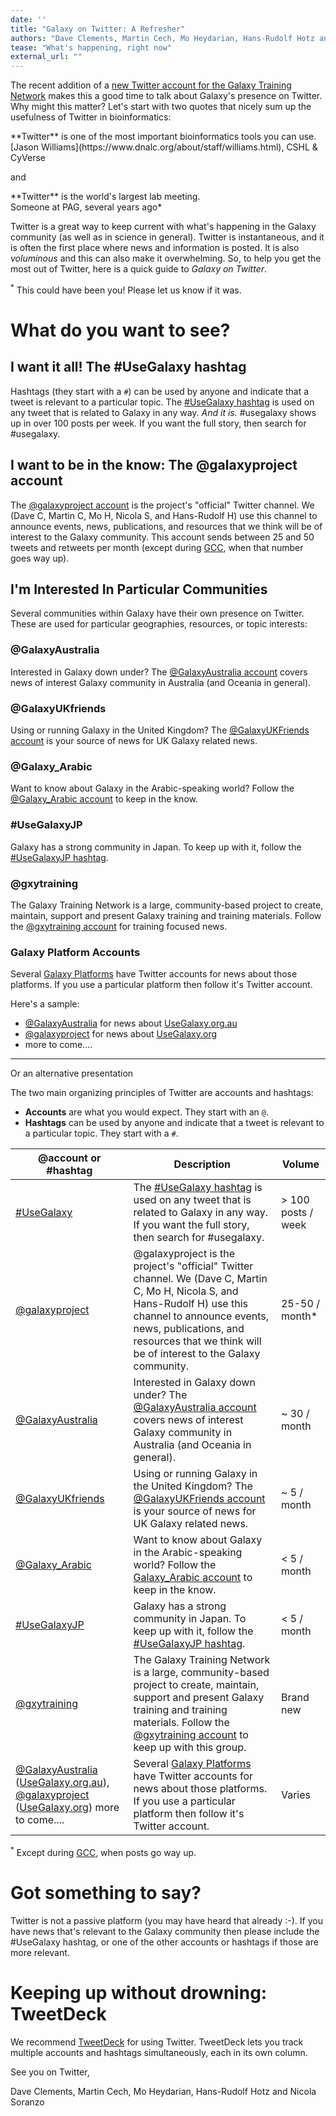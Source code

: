 ```yaml
---
date: ''
title: "Galaxy on Twitter: A Refresher"
authors: "Dave Clements, Martin Cech, Mo Heydarian, Hans-Rudolf Hotz and Nicola Soranzo"
tease: "What's happening, right now"
external_url: ""
---
```


The recent addition of a [new Twitter account for the Galaxy Training Network](https://twitter.com/gxytraining) makes this a good time to talk about Galaxy's presence on Twitter.  Why might this matter?  Let's start with two quotes that nicely sum up the usefulness of Twitter in bioinformatics:

<div class="blockquote">
**Twitter** is one of the most important bioinformatics tools you can use.
<footer class="blockquote-footer">[Jason Williams](https://www.dnalc.org/about/staff/williams.html), CSHL & CyVerse</footer>
</div>

and

<div class="blockquote">
**Twitter** is the world's largest lab meeting.
<footer class="blockquote-footer">Someone at PAG, several years ago*</footer>
</div>

Twitter is a great way to keep current with what's happening in the Galaxy community (as well as in science in general). Twitter is instantaneous, and it is often the first place where news and information is posted.  It is also *voluminous* and this can also make it overwhelming.  So, to help you get the most out of Twitter, here is a quick guide to *Galaxy on Twitter*.

<sup>*</sup> This could have been you!  Please let us know if it was.

# What do you want to see?

## I want it all!  The #UseGalaxy hashtag

Hashtags (they start with a `#`) can be used by anyone and indicate that a tweet is relevant to a particular topic.  The [#UseGalaxy hashtag](https://twitter.com/hashtag/UseGalaxy) is used on any tweet that is related to Galaxy in any way.  *And it is.*  #usegalaxy shows up in over 100 posts per week.  If you want the full story, then search for #usegalaxy.

## I want to be in the know: The @galaxyproject account

The [@galaxyproject account](https://twitter.com/galaxyproject) is the project's "official" Twitter channel.  We (Dave C, Martin C, Mo H, Nicola S, and Hans-Rudolf H) use this channel to announce events, news, publications, and resources that we think will be of interest to the Galaxy community.  This account sends between 25 and 50 tweets and retweets per month (except during [GCC](https://galaxyproject.org/gcc/), when that number goes way up).

## I'm Interested In Particular Communities

Several communities within Galaxy have their own presence on Twitter.  These are used for particular geographies, resources, or topic interests:

### @GalaxyAustralia

Interested in Galaxy down under?  The [@GalaxyAustralia account](https://twitter.com/GalaxyAustralia) covers news of interest Galaxy community in Australia (and Oceania in general). 

### @GalaxyUKfriends

Using or running Galaxy in the United Kingdom?  The [@GalaxyUKFriends account](https://twitter.com/GalaxyUKFriends) is your source of news for UK Galaxy related news.

### @Galaxy_Arabic

Want to know about Galaxy in the Arabic-speaking world?  Follow the [@Galaxy_Arabic account](https://twitter.com/Galaxy_Arabic) to keep in the know.

### #UseGalaxyJP

Galaxy has a strong community in Japan.  To keep up with it, follow the [#UseGalaxyJP hashtag](https://twitter.com/hashtag/UseGalaxyJP).

### @gxytraining

The Galaxy Training Network is a large, community-based project to create, maintain, support and present Galaxy training and training materials.  Follow the [@gxytraining account](https://twitter.com/gxytraining) for training focused news.

### Galaxy Platform Accounts

Several [Galaxy Platforms](/src/use) have Twitter accounts for news about those platforms.  If you use a particular platform then follow it's Twitter account.

Here's a sample:

* [@GalaxyAustralia](https://twitter.com/GalaxyAustralia) for news about [UseGalaxy.org.au](https://usegalaxy.org.au/)
* [@galaxyproject](https://twitter.com/galaxyproject) for news about [UseGalaxy.org](https://usegalaxy.org/)
* more to come....

------------------

Or an alternative presentation

The two main organizing principles of Twitter are accounts and hashtags:
- **Accounts** are what you would expect. They start with an `@`.
- **Hashtags** can be used by anyone and indicate that a tweet is relevant to a particular topic. They start with a `#`.

| @account or #hashtag | Description | Volume |
| ---- | ---- | ---- |
|  [#UseGalaxy](https://twitter.com/hashtag/UseGalaxy) | The [#UseGalaxy hashtag](https://twitter.com/hashtag/UseGalaxy) is used on any tweet that is related to Galaxy in any way. If you want the full story, then search for #usegalaxy.  | > 100 posts / week |
| [@galaxyproject](https://twitter.com/galaxyproject) | @galaxyproject is the project's "official" Twitter channel.  We (Dave C, Martin C, Mo H, Nicola S, and Hans-Rudolf H) use this channel to announce events, news, publications, and resources that we think will be of interest to the Galaxy community. | 25-50 / month* |
| [@GalaxyAustralia](https://twitter.com/GalaxyAustralia) | Interested in Galaxy down under?  The [@GalaxyAustralia account](https://twitter.com/GalaxyAustralia) covers news of interest Galaxy community in Australia (and Oceania in general). | ~ 30 / month |
| [@GalaxyUKfriends](https://twitter.com/GalaxyUKFriends) | Using or running Galaxy in the United Kingdom?  The [@GalaxyUKFriends account](https://twitter.com/GalaxyUKFriends) is your source of news for UK Galaxy related news. | ~ 5 / month |
| [@Galaxy_Arabic](https://twitter.com/Galaxy_Arabic) | Want to know about Galaxy in the Arabic-speaking world?  Follow the [Galaxy_Arabic account](https://twitter.com/Galaxy_Arabic) to keep in the know. | < 5 / month |
| [#UseGalaxyJP](https://twitter.com/hashtag/UseGalaxyJP) | Galaxy has a strong community in Japan.  To keep up with it, follow the [#UseGalaxyJP hashtag](https://twitter.com/hashtag/UseGalaxyJP). | < 5 / month |
| [@gxytraining](https://twitter.com/gxytraining) | The Galaxy Training Network is a large, community-based project to create, maintain, support and present Galaxy training and training materials.  Follow the [@gxytraining account](https://twitter.com/gxytraining) to keep up with this group. | Brand new |
| [@GalaxyAustralia](https://twitter.com/GalaxyAustralia) ([UseGalaxy.org.au](https://usegalaxy.org.au/)), [@galaxyproject](https://twitter.com/galaxyproject) ([UseGalaxy.org](https://usegalaxy.org/)) more to come.... | Several [Galaxy Platforms](/src/use) have Twitter accounts for news about those platforms.  If you use a particular platform then follow it's Twitter account. | Varies |

<sup>*</sup> Except during [GCC](/src/gcc/index.md), when posts go way up.


# Got something to say?

Twitter is not a passive platform (you may have heard that already :-).  If you have news that's relevant to the Galaxy community then please include the #UseGalaxy hashtag, or one of the other accounts or hashtags if those are more relevant.


# Keeping up without drowning: TweetDeck

We recommend [TweetDeck](https://tweetdeck.twitter.com/) for using Twitter.  TweetDeck lets you track multiple accounts and hashtags simultaneously, each in its own column.  


See you on Twitter,

Dave Clements, Martin Cech, Mo Heydarian, Hans-Rudolf Hotz and Nicola Soranzo
